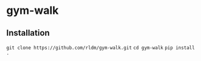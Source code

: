 # gym-walk

## Installation

`git clone https://github.com/rldm/gym-walk.git`
`cd gym-walk`
`pip install .`